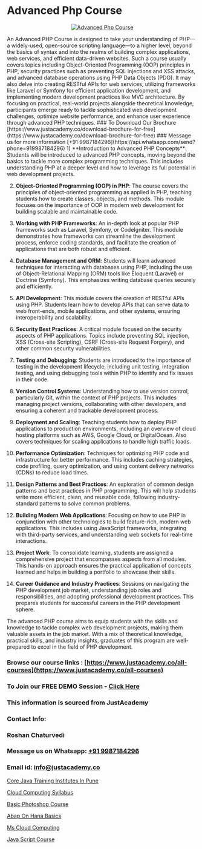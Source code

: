 # Advanced Php Course

<p align="center">
  <a href="https://justacademy.co/course-detail/php-training">
    <img src="https://justacademy.co/storage2/course_image/1676637155_course_image.webp" alt="Advanced Php Course">
  </a>
</p>
An Advanced PHP Course is designed to take your understanding of PHP—a widely-used, open-source scripting language—to a higher level, beyond the basics of syntax and into the realms of building complex applications, web services, and efficient data-driven websites. Such a course usually covers topics including Object-Oriented Programming (OOP) principles in PHP, security practices such as preventing SQL injections and XSS attacks, and advanced database operations using PHP Data Objects (PDO). It may also delve into creating RESTful APIs for web services, utilizing frameworks like Laravel or Symfony for efficient application development, and implementing modern development practices like MVC architecture. By focusing on practical, real-world projects alongside theoretical knowledge, participants emerge ready to tackle sophisticated web development challenges, optimize website performance, and enhance user experience through advanced PHP techniques.
### To Download Our Brochure [https://www.justacademy.co/download-brochure-for-free](https://www.justacademy.co/download-brochure-for-free)
### Message us for more information [+91 9987184296](https://api.whatsapp.com/send?phone=919987184296)
1) **Introduction to Advanced PHP Concepts**: Students will be introduced to advanced PHP concepts, moving beyond the basics to tackle more complex programming techniques. This includes understanding PHP at a deeper level and how to leverage its full potential in web development projects.

2) **Object-Oriented Programming (OOP) in PHP**: The course covers the principles of object-oriented programming as applied in PHP, teaching students how to create classes, objects, and methods. This module focuses on the importance of OOP in modern web development for building scalable and maintainable code.

3) **Working with PHP Frameworks**: An in-depth look at popular PHP frameworks such as Laravel, Symfony, or CodeIgniter. This module demonstrates how frameworks can streamline the development process, enforce coding standards, and facilitate the creation of applications that are both robust and efficient.

4) **Database Management and ORM**: Students will learn advanced techniques for interacting with databases using PHP, including the use of Object-Relational Mapping (ORM) tools like Eloquent (Laravel) or Doctrine (Symfony). This emphasizes writing database queries securely and efficiently.

5) **API Development**: This module covers the creation of RESTful APIs using PHP. Students learn how to develop APIs that can serve data to web front-ends, mobile applications, and other systems, ensuring interoperability and scalability.

6) **Security Best Practices**: A critical module focused on the security aspects of PHP applications. Topics include preventing SQL injection, XSS (Cross-site Scripting), CSRF (Cross-site Request Forgery), and other common security vulnerabilities.

7) **Testing and Debugging**: Students are introduced to the importance of testing in the development lifecycle, including unit testing, integration testing, and using debugging tools within PHP to identify and fix issues in their code.

8) **Version Control Systems**: Understanding how to use version control, particularly Git, within the context of PHP projects. This includes managing project versions, collaborating with other developers, and ensuring a coherent and trackable development process.

9) **Deployment and Scaling**: Teaching students how to deploy PHP applications to production environments, including an overview of cloud hosting platforms such as AWS, Google Cloud, or DigitalOcean. Also covers techniques for scaling applications to handle high traffic loads.

10) **Performance Optimization**: Techniques for optimizing PHP code and infrastructure for better performance. This includes caching strategies, code profiling, query optimization, and using content delivery networks (CDNs) to reduce load times.

11) **Design Patterns and Best Practices**: An exploration of common design patterns and best practices in PHP programming. This will help students write more efficient, clean, and reusable code, following industry-standard patterns to solve common problems.

12) **Building Modern Web Applications**: Focusing on how to use PHP in conjunction with other technologies to build feature-rich, modern web applications. This includes using JavaScript frameworks, integrating with third-party services, and understanding web sockets for real-time interactions.

13) **Project Work**: To consolidate learning, students are assigned a comprehensive project that encompasses aspects from all modules. This hands-on approach ensures the practical application of concepts learned and helps in building a portfolio to showcase their skills.

14) **Career Guidance and Industry Practices**: Sessions on navigating the PHP development job market, understanding job roles and responsibilities, and adopting professional development practices. This prepares students for successful careers in the PHP development sphere.

The advanced PHP course aims to equip students with the skills and knowledge to tackle complex web development projects, making them valuable assets in the job market. With a mix of theoretical knowledge, practical skills, and industry insights, graduates of this program are well-prepared to excel in the field of PHP development.

### Browse our course links : [https://www.justacademy.co/all-courses](https://www.justacademy.co/all-courses) 
### To Join our FREE DEMO Session - [Click Here](https://www.justacademy.co/register-for-course-demo)


### This information is sourced from JustAcademy
### Contact Info:
### Roshan Chaturvedi
### Message us on Whatsapp: [+91 9987184296](https://api.whatsapp.com/send?phone=919987184296)
### Email id: [info@justacademy.co](mailto:info@justacademy.co)
                
[Core Java Training Institutes In Pune](https://www.linkedin.com/pulse/core-java-training-institutes-pune-justacademy-cupertino-kov7e?trackingId=vSNoHoO3HaDcVr712qnXDQ%3D%3D&lipi=urn%3Ali%3Apage%3Ad_flagship3_company_admin%3BDG20AQYaSWe2d50JwV39vA%3D%3D)

[Cloud Computing Syllabus](https://www.linkedin.com/pulse/cloud-computing-syllabus-justacademy-kolkata-tz6pe?trackingId=G35BLnMFnRwQNztlQRUYWA%3D%3D&lipi=urn%3Ali%3Apage%3Ad_flagship3_company_admin%3Bar0CqYRcTQWcPsZzz1T%2BLw%3D%3D)

[Basic Photoshop Course](https://medium.com/@surajvaishnav5015/basic-photoshop-course-c277b853894e)

[Abap On Hana Basics](https://medium.com/@roneet705/abap-on-hana-basics-bf00685b5603)

[Ms Cloud Computing](https://justacademyin.github.io/justacademy/ms-cloud-computing)

[Java Script Course](https://justacademyin.github.io/justacademy/java-script-course)

